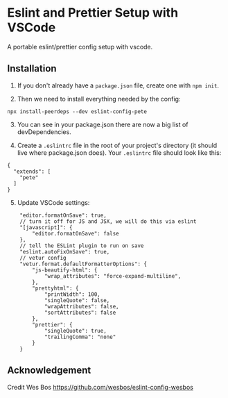 # Eslint and Prettier Setup with VSCode
A portable eslint/prettier config setup with vscode. 

## Installation

1. If you don't already have a `package.json` file, create one with `npm init`.

2. Then we need to install everything needed by the config:

```
npx install-peerdeps --dev eslint-config-pete
```

3. You can see in your package.json there are now a big list of devDependencies.

4. Create a `.eslintrc` file in the root of your project's directory (it should live where package.json does). Your `.eslintrc` file should look like this:

```
{
  "extends": [
    "pete"
  ]
}
```
5. Update VSCode settings:
```
	"editor.formatOnSave": true,
	// turn it off for JS and JSX, we will do this via eslint
	"[javascript]": {
		"editor.formatOnSave": false
	},
	// tell the ESLint plugin to run on save
	"eslint.autoFixOnSave": true,
	// vetur config
	"vetur.format.defaultFormatterOptions": {
		"js-beautify-html": {
			"wrap_attributes": "force-expand-multiline",
		},
		"prettyhtml": {
			"printWidth": 100,
			"singleQuote": false,
			"wrapAttributes": false,
			"sortAttributes": false
		},
		"prettier": {
			"singleQuote": true,
			"trailingComma": "none"
		}
	}
  ```
  ## Acknowledgement

  Credit Wes Bos https://github.com/wesbos/eslint-config-wesbos
